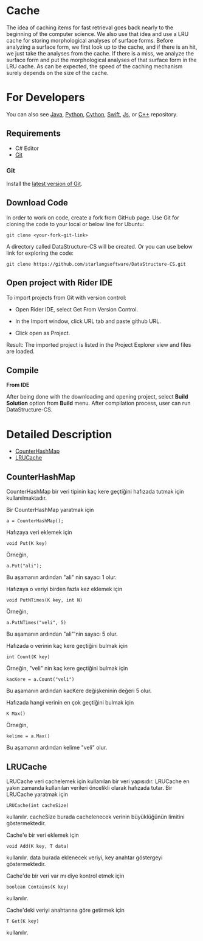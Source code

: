 Cache
============

The idea of caching items for fast retrieval goes back nearly to the beginning of the computer science. We also use that idea and use a LRU cache for storing morphological analyses of surface forms. Before analyzing a surface form, we first look up to the cache, and if there is an hit, we just take the analyses from the cache. If there is a miss, we analyze the surface form and put the morphological analyses of that surface form in the LRU cache. As can be expected, the speed of the caching mechanism surely depends on the size of the cache.

For Developers
============

You can also see [Java](https://github.com/starlangsoftware/DataStructure), [Python](https://github.com/starlangsoftware/DataStructure-Py), [Cython](https://github.com/starlangsoftware/DataStructure-Cy), [Swift](https://github.com/starlangsoftware/DataStructure-Swift), [Js](https://github.com/starlangsoftware/DataStructure-Js), or [C++](https://github.com/starlangsoftware/DataStructure-CPP) repository.

## Requirements

* C# Editor
* [Git](#git)

### Git

Install the [latest version of Git](https://git-scm.com/book/en/v2/Getting-Started-Installing-Git).

## Download Code

In order to work on code, create a fork from GitHub page. 
Use Git for cloning the code to your local or below line for Ubuntu:

	git clone <your-fork-git-link>

A directory called DataStructure-CS will be created. Or you can use below link for exploring the code:

	git clone https://github.com/starlangsoftware/DataStructure-CS.git

## Open project with Rider IDE

To import projects from Git with version control:

* Open Rider IDE, select Get From Version Control.

* In the Import window, click URL tab and paste github URL.

* Click open as Project.

Result: The imported project is listed in the Project Explorer view and files are loaded.


## Compile

**From IDE**

After being done with the downloading and opening project, select **Build Solution** option from **Build** menu. After compilation process, user can run DataStructure-CS.

Detailed Description
============

+ [CounterHashMap](#counterhashmap)
+ [LRUCache](#lrucache)

## CounterHashMap

CounterHashMap bir veri tipinin kaç kere geçtiğini hafızada tutmak için kullanılmaktadır.

Bir CounterHashMap yaratmak için

	a = CounterHashMap();

Hafızaya veri eklemek için

	void Put(K key)

Örneğin,

	a.Put("ali");

Bu aşamanın ardından "ali" nin sayacı 1 olur.

Hafızaya o veriyi birden fazla kez eklemek için

	void PutNTimes(K key, int N)

Örneğin,

	a.PutNTimes("veli", 5)

Bu aşamanın ardından "ali"'nin sayacı 5 olur.

Hafızada o verinin kaç kere geçtiğini bulmak için

	int Count(K key)

Örneğin, "veli" nin kaç kere geçtiğini bulmak için

	kacKere = a.Count("veli")

Bu aşamanın ardından kacKere değişkeninin değeri 5 olur.

Hafızada hangi verinin en çok geçtiğini bulmak için

	K Max()

Örneğin,

	kelime = a.Max()

Bu aşamanın ardından kelime "veli" olur.

## LRUCache

LRUCache veri cachelemek için kullanılan bir veri yapısıdır. LRUCache en yakın zamanda 
kullanılan verileri öncelikli olarak hafızada tutar. Bir LRUCache yaratmak için

	LRUCache(int cacheSize)

kullanılır. cacheSize burada cachelenecek verinin büyüklüğünün limitini göstermektedir.

Cache'e bir veri eklemek için

	void Add(K key, T data)

kullanılır. data burada eklenecek veriyi, key anahtar göstergeyi göstermektedir.

Cache'de bir veri var mı diye kontrol etmek için

	boolean Contains(K key)

kullanılır.

Cache'deki veriyi anahtarına göre getirmek için

	T Get(K key)

kullanılır.

